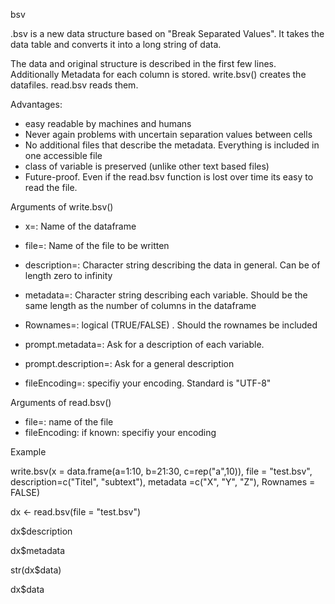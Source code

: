 bsv

.bsv is a new data structure based on "Break Separated Values".
It takes the data table and converts it into a long string of data. 

The data and original structure is described in the first few lines. 
Additionally Metadata for each column is stored.
write.bsv() creates the datafiles. read.bsv reads them.

Advantages:

- easy readable by machines and humans
- Never again problems with uncertain separation values between cells
- No additional files that describe the metadata. Everything is included in one accessible file
- class of variable is preserved (unlike other text based files)
- Future-proof. Even if the read.bsv function is lost over time its easy to read the file.



Arguments of write.bsv()

- x=:  Name of the dataframe

- file=: Name of the file to be written
- description=: Character string describing the data in general. Can be of length zero to infinity
- metadata=: Character string describing each variable. Should be the same length as the number of columns in the dataframe
- Rownames=: logical (TRUE/FALSE) . Should the rownames be included
- prompt.metadata=: Ask for a description of each variable.
- prompt.description=: Ask for a general description
- fileEncoding=: specifiy your encoding. Standard is "UTF-8"



Arguments of read.bsv()

- file=:  name of the file 
- fileEncoding:  if known: specifiy your encoding



Example 

write.bsv(x = data.frame(a=1:10, b=21:30, c=rep("a",10)), file = "test.bsv", description=c("Titel", "subtext"), metadata =c("X", "Y", "Z"), Rownames = FALSE)

dx <- read.bsv(file = "test.bsv")

dx$description

dx$metadata

str(dx$data)

dx$data


